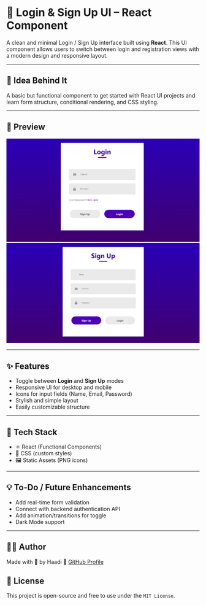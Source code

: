 # 🔐 Login & Sign Up UI – React Component

A clean and minimal Login / Sign Up interface built using **React**. This UI component allows users to switch between login and registration views with a modern design and responsive layout.

---

## 🧠 Idea Behind It
A basic but functional component to get started with React UI projects and learn form structure, conditional rendering, and CSS styling.

---

## 📸 Preview

![Preview Screenshot](./src/assets/Login.png)
![Preview Screenshot](./src/assets/SignUp.png)

---

## ✨ Features

- Toggle between **Login** and **Sign Up** modes
- Responsive UI for desktop and mobile
- Icons for input fields (Name, Email, Password)
- Stylish and simple layout
- Easily customizable structure

---

## 🧱 Tech Stack

- ⚛️ React (Functional Components)
- 🎨 CSS (custom styles)
- 🖼️ Static Assets (PNG icons)

---

## 💡 To-Do / Future Enhancements
- Add real-time form validation
- Connect with backend authentication API
- Add animation/transitions for toggle
- Dark Mode support

---

## 👨‍💻 Author
Made with 💙 by Haadi
🔗 [GitHub Profile](https://github.com/m-waqas007)

## 📄 License
This project is open-source and free to use under the `MIT License`.